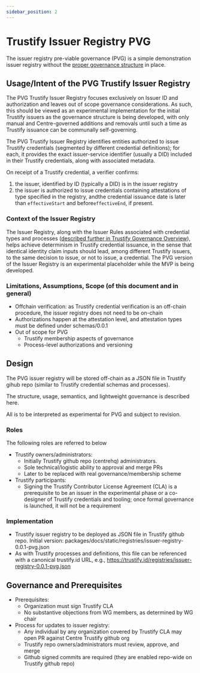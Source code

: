 ```yaml
---
sidebar_position: 2
---
```


# Trustify Issuer Registry PVG

The issuer registry pre-viable governance (PVG) is a simple demonstration issuer registry without the [proper governance structure](/trustify/overview/governance-overview) in place. 

## Usage/Intent of the PVG Trustify Issuer Registry

The PVG Trustify Issuer Registry focuses exclusively on Issuer ID and authorization and leaves out of scope governance considerations. As such, this should be viewed as an experimental implementation for the initial Trustify issuers as the governance structure is being developed, with only manual and Centre-governed additions and removals until such a time as Trustify issuance can be communally self-governing.

The PVG Trustify Issuer Registry identifies entities authorized to issue Trustify credentials (segmented by different credential definitions); for each, it provides the exact issuer-service identifier (usually a DID) included in their Trustify credentials, along with associated metadata. 

On receipt of a Trustify credential, a verifier confirms:
1. the issuer, identified by ID (typically a DID) is in the issuer registry
2. the issuer is authorized to issue credentials containing attestations of type specified in the registry, andthe credential issuance date is later than `effectiveStart` and before`effectiveEnd`, if present.

### Context of the Issuer Registry
The Issuer Registry, along with the Issuer Rules associated with credential types and processes ([described further in Trustify Governance Overview](/trustify/overview/governance-overview)), helps achieve determinism in Trustify credential issuance, in the sense that identical identity claim inputs should lead, among different Trustify issuers, to the same decision to issue, or not to issue, a credential. The PVG version of the Issuer Registry is an experimental placeholder while the MVP is being developed.

### Limitations, Assumptions, Scope (of this document and in general)

- Offchain verification: as Trustify credential verification is an off-chain procedure, the issuer registry does not need to be on-chain
- Authorizations happen at the attestation level, and attestation types must be defined under schemas/0.0.1
- Out of scope for PVG
    - Trustify membership aspects of governance
    - Process-level authorizations and versioning

## Design

The PVG issuer registry will be stored off-chain as a JSON file in Trustify gihub repo (similar to Trustify credential schemas and processes).

The structure, usage, semantics, and lightweight governance is described here.

All is to be interpreted as experimental for PVG and subject to revision.

### Roles

The following roles are referred to below
- Trustify owners/administrators: 
    - Initially Trustify github repo (centrehq) administrators.
    - Sole technical/logistic ability to approval and merge PRs 
    - Later to be replaced with real governance/membership scheme
- Trustify participants:
    - Signing the Trustify Contributor License Agreement (CLA) is a prerequisite to be an issuer in the experimental phase or a co-designer of Trustify credentials and tooling; once formal governance is launched, it will not be a requirement

### Implementation

- Trustify issuer registry to be deployed as JSON file in Trustify github repo. Initial version: packages/docs/static/registries/issuer-registry-0.0.1-pvg.json
- As with Trustify processes and definitions, this file can be referenced with a canonical trustify.id URL, e.g., https://trustify.id/registries/issuer-registry-0.0.1-pvg.json

## Governance and Prerequisites

- Prerequisites: 
    - Organization must sign Trustify CLA
    - No substantive objections from WG members, as determined by WG chair
- Process for updates to issuer registry:
    - Any individual by any organization covered by Trustify CLA may open PR against Centre Trustify github org 
    - Trustify repo owners/administrators must review, approve, and merge
    - Github signed commits are required (they are enabled repo-wide on Trustify github repo)

